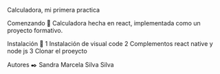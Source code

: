 Calculadora, mi primera practica

Comenzando 🚀
Calculadora hecha en react, implementada como un proyecto formativo.


Instalación 🔧
1 Instalación de visual code 
2 Complementos react native y node js
3 Clonar el proeycto

Autores ✒️
Sandra Marcela Silva Silva
